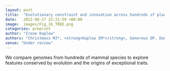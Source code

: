 ```yaml
---
layout: post
title:  "Evolutionary constraint and innovation across hundreds of placental mammals."
date:   2022-08-27 22:21:59 +00:00
image:  images/Fig_1b_TREE.png
categories: preprint
author: "Irene Kaplow"
authors: "Christmass MJ*, <strong>Kaplow IM*</strong>, Genereux DP, Dong MX, Hughes GM, Li X, Sullivan PF, Hindle AG, Andrews G, Armstrong JC, Bianchi M, Breit AM, Diekhans M, Fanter C, Foley NM, Goodman D, Goodman L, Keough KC, Kirilenko B, Kowalczyk A, Lawless C, Lind AL, Meadows JRS, Moreira L, Redlich RW, Ryan L, Swofford R, Valenzuela A, Wagner F, Wallerman O, Damas J, Fan K, Gimshaw J, Johnson J, Kozyrev SV, Lawler AJ, Marinescu VD, Osmanski A, Paulat NS, Phan BN, Reilly SK, Schäffer DE, Steiner C, Supple MA, Wilder AP, Wirthlin ME, Xue JR, Zoonomia Consortium, Birren BW, Gazal S, Hubley RM, Koepfli KP, Marques-Bonet T, Meyer W, Nweeia M, Shapiro B, Smit AFA, Springer M, Teeling E, Weng Z, Hiller M, Levesque DL, Lewin HA, Murphy WJ, Navarro A, Paten B, Pollard KS, Ray DA, Ruf I, Ryder OA, Pfenning A, Lindblad-Toh K#, Karlsson EK#"
venue: "Under review"
---
```

We compare genomes from hundreds of mammal species to explore features conserved by evolution and the origins of exceptional traits.
